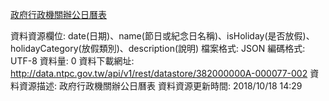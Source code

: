 [政府行政機關辦公日曆表](https://data.gov.tw/dataset/26557)

資料資源欄位: 
date(日期)、name(節日或紀念日名稱)、isHoliday(是否放假)、holidayCategory(放假類別)、description(說明)
檔案格式: 
JSON
編碼格式: 
UTF-8
資料量: 
0
資料下載網址: 
http://data.ntpc.gov.tw/api/v1/rest/datastore/382000000A-000077-002
資料資源描述: 
政府行政機關辦公日曆表
資料資源更新時間: 
2018/10/18 14:29
